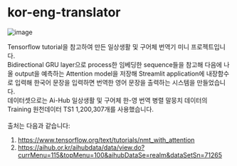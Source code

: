 # kor-eng-translator

![image](https://user-images.githubusercontent.com/121621858/214286959-ab6b4b2b-a9d7-4db4-b831-d050b9086465.png)


Tensorflow tutorial을 참고하여 만든 일상생활 및 구어체 번역기 미니 프로젝트입니다. <br>
Bidirectional GRU layer으로 process한 임베딩한 sequence들을 참고해 다음에 나올 output을 예측하는 Attention model을 저장해 Streamlit application에 내장함수로 입력해 한국어 문장을 입력하면 번역한 영어 문장을 출력하는 시스템을 만들었습니다. <br>
데이터셋으로는 Ai-Hub 일상생활 및 구어체 한-영 번역 병렬 말뭉치 데이터의 Training 원천데이터 TS1 1,200,307개를 사용했습니다.<br><br>
출처는 다음과 같습니다: <br>
1. https://www.tensorflow.org/text/tutorials/nmt_with_attention <br>
2. https://aihub.or.kr/aihubdata/data/view.do?currMenu=115&topMenu=100&aihubDataSe=realm&dataSetSn=71265
